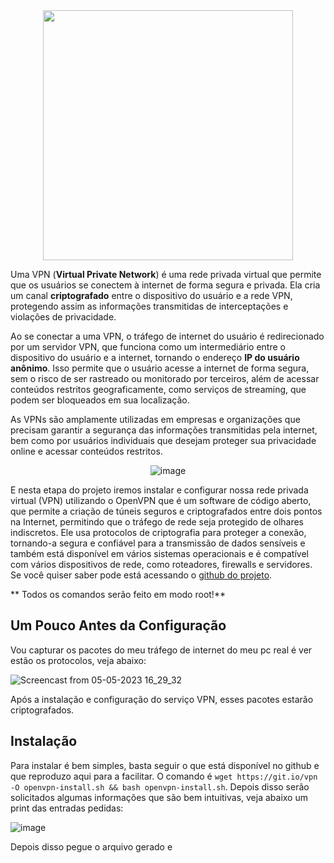 
<div align = "center">

<img src=https://user-images.githubusercontent.com/104470835/233728802-87489d86-361d-486c-8199-8fc3d15ff07a.png width="400"/>

</div>

Uma VPN (**Virtual Private Network**) é uma rede privada virtual que permite que os usuários se conectem à internet de forma segura e privada. Ela cria um canal **criptografado** entre o dispositivo do usuário e a rede VPN, protegendo assim as informações transmitidas de interceptações e violações de privacidade. 

Ao se conectar a uma VPN, o tráfego de internet do usuário é redirecionado por um servidor VPN, que funciona como um intermediário entre o dispositivo do usuário e a internet, tornando o endereço **IP do usuário anônimo**. Isso permite que o usuário acesse a internet de forma segura, sem o risco de ser rastreado ou monitorado por terceiros, além de acessar conteúdos restritos geograficamente, como serviços de streaming, que podem ser bloqueados em sua localização. 

As VPNs são amplamente utilizadas em empresas e organizações que precisam garantir a segurança das informações transmitidas pela internet, bem como por usuários individuais que desejam proteger sua privacidade online e acessar conteúdos restritos.

<div align = "center">

![image](https://user-images.githubusercontent.com/104470835/236550673-de119d00-d184-433a-80cd-9e8dfabff01c.png)

</div>

E nesta etapa do projeto iremos instalar e configurar nossa rede privada virtual (VPN) utilizando o OpenVPN  que é um software de código aberto, que permite a criação de túneis seguros e criptografados entre dois pontos na Internet, permitindo que o tráfego de rede seja protegido de olhares indiscretos. Ele usa protocolos de criptografia para proteger a conexão, tornando-a segura e confiável para a transmissão de dados sensíveis e também está disponível em vários sistemas operacionais e é compatível com vários dispositivos de rede, como roteadores, firewalls e servidores. Se você quiser saber pode está acessando o [github do projeto](https://github.com/Nyr/openvpn-install).

** Todos os comandos serão feito em modo root!**


## Um Pouco Antes da Configuração

Vou capturar os pacotes do meu tráfego de internet do meu pc real é ver estão os protocolos, veja abaixo:

![Screencast from 05-05-2023 16_29_32](https://user-images.githubusercontent.com/104470835/236552702-6b5d3611-acd2-43cc-a699-d3ebaa6ffe4f.gif)

Após a instalação e configuração do serviço VPN, esses pacotes estarão criptografados.

## Instalação

Para instalar é bem simples, basta seguir o que está disponível no github e que reproduzo aqui para a facilitar. O comando é `wget https://git.io/vpn -O openvpn-install.sh && bash openvpn-install.sh`. Depois disso serão solicitados algumas informações que são bem intuitivas, veja abaixo um print das entradas pedidas:

![image](https://user-images.githubusercontent.com/104470835/236560430-f0fe8672-1394-49cf-809a-8af6619a1f89.png)

Depois disso pegue o arquivo gerado e 



